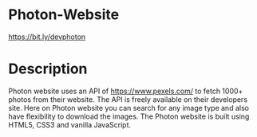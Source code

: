 # Photon-Website

https://bit.ly/devphoton

# Description

Photon website uses an API of https://www.pexels.com/ to fetch 1000+ photos from their website. The API is freely available on their developers site. 
Here on Photon website you can search for any image type and also have flexibility to download the images.
The Photon website is built using HTML5, CSS3 and vanilla JavaScript.


